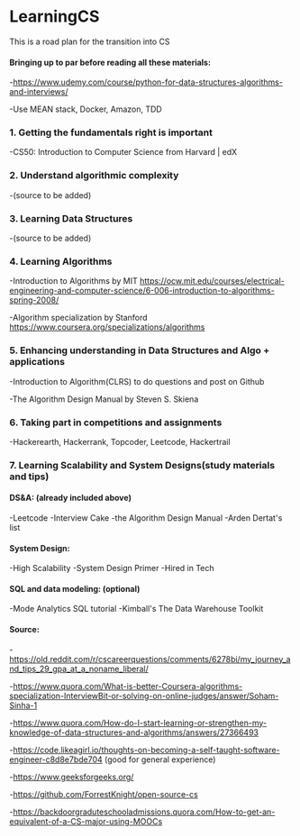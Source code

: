 # LearningCS
This is a road plan for the transition into CS

#### Bringing up to par before reading all these materials:
-https://www.udemy.com/course/python-for-data-structures-algorithms-and-interviews/

-Use MEAN stack, Docker, Amazon, TDD


### 1. Getting the fundamentals right is important
-CS50: Introduction to Computer Science from Harvard | edX

### 2. Understand algorithmic complexity
-(source to be added)

### 3. Learning Data Structures
-(source to be added)

### 4. Learning Algorithms
-Introduction to Algorithms by MIT
https://ocw.mit.edu/courses/electrical-engineering-and-computer-science/6-006-introduction-to-algorithms-spring-2008/

-Algorithm specialization by Stanford
https://www.coursera.org/specializations/algorithms

### 5. Enhancing understanding in Data Structures and Algo + applications
-Introduction to Algorithm(CLRS)
to do questions and post on Github

-The Algorithm Design Manual by Steven S. Skiena 

### 6. Taking part in competitions and assignments
-Hackerearth, Hackerrank, Topcoder, Leetcode, Hackertrail

### 7. Learning Scalability and System Designs(study materials and tips) 
#### DS&A: (already included above)
-Leetcode
-Interview Cake
-the Algorithm Design Manual
-Arden Dertat's list

#### System Design:
-High Scalability
-System Design Primer
-Hired in Tech

#### SQL and data modeling: (optional)
-Mode Analytics SQL tutorial
-Kimball's The Data Warehouse Toolkit



#### Source:

-https://old.reddit.com/r/cscareerquestions/comments/6278bi/my_journey_and_tips_29_gpa_at_a_noname_liberal/

-https://www.quora.com/What-is-better-Coursera-algorithms-specialization-InterviewBit-or-solving-on-online-judges/answer/Soham-Sinha-1

-https://www.quora.com/How-do-I-start-learning-or-strengthen-my-knowledge-of-data-structures-and-algorithms/answers/27366493

-https://code.likeagirl.io/thoughts-on-becoming-a-self-taught-software-engineer-c8d8e7bde704 (good for general experience)

-https://www.geeksforgeeks.org/

-https://github.com/ForrestKnight/open-source-cs

-https://backdoorgraduteschooladmissions.quora.com/How-to-get-an-equivalent-of-a-CS-major-using-MOOCs
